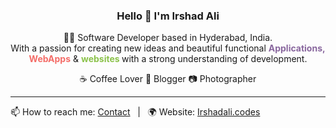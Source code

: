 ### <center> Hello 👋 I'm Irshad Ali

<center>

👨‍💻 Software Developer based in Hyderabad, India. <br>
With a passion for creating new ideas and beautiful functional <b style="color:#89679e"> Applications,</b>  <b  style="color:#f46d68">WebApps</b> & <b style="color:#8bc24a;">websites </b> with a strong understanding of development.

☕️ Coffee Lover 📝 Blogger 📷 Photographer

</center>

<hr>
📫 How to reach me: <a href="mailto:irshad@phonerefer.com">Contact</a> &nbsp;&nbsp;|&nbsp;&nbsp; 🌍 Website: <a href="https://irshadali.codes">Irshadali.codes</a>

<!--
**irshad/irshad** is a ✨ _special_ ✨ repository because its `README.md` (this file) appears on your GitHub profile.

Here are some ideas to get you started:

- 🔭 I’m currently working on ...
- 🌱 I’m currently learning ...
- 👯 I’m looking to collaborate on ...
- 🤔 I’m looking for help with ...
- 💬 Ask me about ...
- 📫 How to reach me: ...
- 😄 Pronouns: ...
- ⚡ Fun fact: ...
-->
